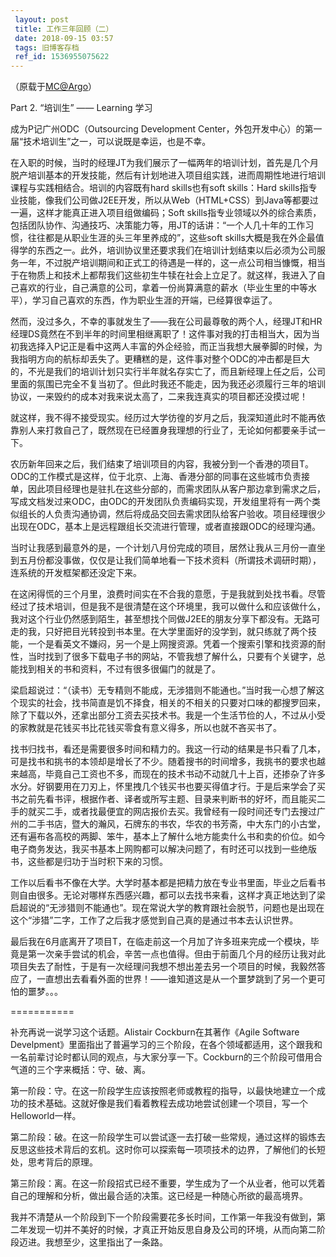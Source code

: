 ```yaml
---
 layout: post
 title: 工作三年回顾（二）
 date: 2018-09-15 03:57
 tags: 旧博客存档
 ref_id: 1536955075622
---
```

（原载于[MC@Argo](http://argo.sysu.edu.cn/bbscon?board=MC&file=M.1252578018.A)）

Part 2. “培训生” —— Learning  学习

成为P记广州ODC（Outsourcing Development Center，外包开发中心）的第一届“技术培训生”之一，可以说既是幸运，也是不幸。

在入职的时候，当时的经理JT为我们展示了一幅两年的培训计划，首先是几个月脱产培训基本的开发技能，然后有计划地进入项目组实践，进而周期性地进行培训课程与实践相结合。培训的内容既有hard
skills也有soft skills：Hard
skills指专业技能，像我们公司做J2EE开发，所以从Web（HTML+CSS）到Java等都要过一遍，这样才能真正进入项目组做编码；Soft
skills指专业领域以外的综合素质，包括团队协作、沟通技巧、决策能力等，用JT的话讲：“一个人几十年的工作习惯，往往都是从职业生涯的头三年里养成的”，这些soft
skills大概是我在外企最值得学的东西之一。此外，培训协议里还要求我们在培训计划结束以后必须为公司服务一年，不过脱产培训期间和正式工的待遇是一样的，这一点公司相当慷慨，相当于在物质上和技术上都帮我们这些初生牛犊在社会上立足了。就这样，我进入了自己喜欢的行业，自己满意的公司，拿着一份尚算满意的薪水（毕业生里的中等水平），学习自己喜欢的东西，作为职业生涯的开端，已经算很幸运了。

然而，没过多久，不幸的事就发生了——我在公司最尊敬的两个人，经理JT和HR经理DS竟然在不到半年的时间里相继离职了！这件事对我的打击相当大，因为当初我选择入P记正是看中这两人丰富的外企经验，而正当我想大展拳脚的时候，为我指明方向的航标却丢失了。更糟糕的是，这件事对整个ODC的冲击都是巨大的，不光是我们的培训计划只实行半年就名存实亡了，而且新经理上任之后，公司里面的氛围已完全不复当初了。但此时我还不能走，因为我还必须履行三年的培训协议，一来毁约的成本对我来说太高了，二来我连真实的项目都还没摸过呢！

就这样，我不得不接受现实。经历过大学彷徨的岁月之后，我深知道此时不能再依靠别人来打救自己了，既然现在已经置身我理想的行业了，无论如何都要亲手试一下。

农历新年回来之后，我们结束了培训项目的内容，我被分到一个香港的项目T。ODC的工作模式是这样，位于北京、上海、香港分部的同事在这些城市负责接单，因此项目经理也是驻扎在这些分部的，而需求团队从客户那边拿到需求之后，写成文档发过来ODC，由ODC的开发团队负责编码实现，开发组里将有一两个类似组长的人负责沟通协调，然后将成品交回去需求团队给客户验收。项目经理很少出现在ODC，基本上是远程跟组长交流进行管理，或者直接跟ODC的经理沟通。

当时让我感到最意外的是，一个计划八月份完成的项目，居然让我从三月份一直坐到五月份都没事做，仅仅是让我们简单地看一下技术资料（所谓技术调研时期），连系统的开发框架都还没定下来。

在这闲得慌的三个月里，浪费时间实在不合我的意愿，于是我就到处找书看。尽管经过了技术培训，但是我不是很清楚在这个环境里，我可以做什么和应该做什么，我对这个行业仍然感到陌生，甚至想找个同做J2EE的朋友分享下都没有。无路可走的我，只好把目光转投到书本里。在大学里面好的没学到，就只练就了两个技能，一个是看英文不嫌闷，另一个是上网搜资源。凭着一个搜索引擎和找资源的耐性，当时找到了很多下载电子书的网站，不管我想了解什么，只要有个关键字，总能找到相关的书和资料，不过有很多很偏门的就是了。

梁启超说过：“（读书）无专精则不能成，无涉猎则不能通也。”当时我一心想了解这个现实的社会，找书简直是饥不择食，相关的不相关的只要对口味的都搜罗回来，除了下载以外，还拿出部分工资去买技术书。我是一个生活节俭的人，不过从小受的家教就是花钱买书比花钱买零食有意义得多，所以也就不吝买书了。

找书归找书，看还是需要很多时间和精力的。我这一行动的结果是书只看了几本，可是找书和挑书的本领却是增长了不少。随着搜书的时间增多，我挑书的要求也越来越高，毕竟自己工资也不多，而现在的技术书动不动就几十上百，还掺杂了许多水分。好钢要用在刀刃上，怀里拽几个钱买书也要买得值才行。于是后来学会了买书之前先看书评，根据作者、译者或所写主题、目录来判断书的好坏，而且能买二手的就买二手，或者找最便宜的网店报价去买。我曾经有一段时间还专门去搜过广州的二手书店，暨大的瀚风，石牌东的书农，华农的书芳斋，中大东门的小古堂，还有遍布各高校的两脚、笨牛，基本上了解什么地方能卖什么书和卖的价位。如今电子商务发达，我买书基本上网购都可以解决问题了，有时还可以找到一些绝版书，这些都是归功于当时积下来的习惯。

工作以后看书不像在大学。大学时基本都是把精力放在专业书里面，毕业之后看书则自由很多。无论对哪样东西感兴趣，都可以去找书来看，这样才真正地达到了梁启超说的“无涉猎则不能通也”。现在常说大学的教育跟社会脱节，问题也是出现在这个“涉猎”二字，工作了之后我才感觉到自己真的是通过书本去认识世界。

最后我在6月底离开了项目T，在临走前这一个月加了许多班来完成一个模块，毕竟是第一次亲手尝试的机会，辛苦一点也值得。但由于前面几个月的经历让我对此项目失去了耐性，于是有一次经理问我想不想出差去另一个项目的时候，我毅然答应了，一直想出去看看外面的世界！——谁知道这是从一个噩梦跳到了另一个更可怕的噩梦。。。

===========

补充再说一说学习这个话题。Alistair Cockburn在其著作《Agile Software
Develpment》里面指出了普遍学习的三个阶段，在各个领域都适用，这个跟我和一名前辈讨论时都认同的观点，与大家分享一下。Cockburn的三个阶段可借用合气道的三个字来概括：守、破、离。

第一阶段：守。在这一阶段学生应该按照老师或教程的指导，以最快地建立一个成功的技术基础。这就好像是我们看着教程去成功地尝试创建一个项目，写一个Helloworld一样。

第二阶段：破。在这一阶段学生可以尝试逐一去打破一些常规，通过这样的锻炼去反思这些技术背后的玄机。这时你可以探索每一项项技术的边界，了解他们的长短处，思考背后的原理。

第三阶段：离。在这一阶段招式已经不重要，学生成为了一个从业者，他可以凭着自己的理解和分析，做出最合适的决策。这已经是一种随心所欲的最高境界。

我并不清楚从一个阶段到下一个阶段需要花多长时间，工作第一年我没有做到，第二年发现一切并不美好的时候，才真正开始反思自身及公司的环境，从而向第二阶段迈进。我想至少，这里指出了一条路。

